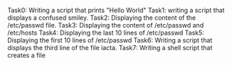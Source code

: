 Task0: Writing a script that prints "Hello World"
Task1: writing a script that displays a confused smiley.
Task2: Displaying the content of the /etc/passwd file.
Task3: Displaying the content of /etc/passwd and /etc/hosts
Task4: Displaying the last 10 lines of /etc/passwd
Task5: Displaying the first 10 lines of /etc/passwd
Task6: Writing a script that displays the third line of the file iacta.
Task7: Writing a shell script that creates a file
